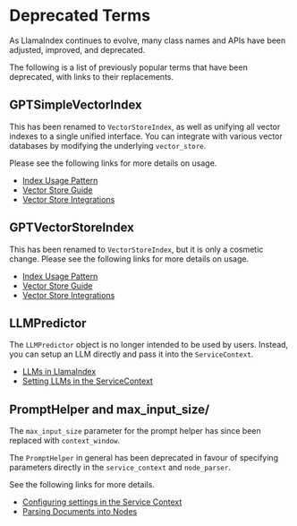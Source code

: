 # Deprecated Terms

As LlamaIndex continues to evolve, many class names and APIs have been adjusted, improved, and deprecated.

The following is a list of previously popular terms that have been deprecated, with links to their replacements.

## GPTSimpleVectorIndex

This has been renamed to `VectorStoreIndex`, as well as unifying all vector indexes to a single unified interface. You can integrate with various vector databases by modifying the underlying `vector_store`. 

Please see the following links for more details on usage.

- [Index Usage Pattern](/core_modules/data_modules/index/usage_pattern.md)
- [Vector Store Guide](/core_modules/data_modules/index/vector_store_guide.ipynb)
- [Vector Store Integrations](/community/integrations/vector_stores.md)

## GPTVectorStoreIndex

This has been renamed to `VectorStoreIndex`, but it is only a cosmetic change. Please see the following links for more details on usage.

- [Index Usage Pattern](/core_modules/data_modules/index/usage_pattern.md)
- [Vector Store Guide](/core_modules/data_modules/index/vector_store_guide.ipynb)
- [Vector Store Integrations](/community/integrations/vector_stores.md)

## LLMPredictor

The `LLMPredictor` object is no longer intended to be used by users. Instead, you can setup an LLM directly and pass it into the `ServiceContext`.

- [LLMs in LlamaIndex](/core_modules/model_modules/llms/root.md)
- [Setting LLMs in the ServiceContext](/core_modules/supporting_modules/service_context.md)

## PromptHelper and max_input_size/

The `max_input_size` parameter for the prompt helper has since been replaced with `context_window`.

The `PromptHelper` in general has been deprecated in favour of specifying parameters directly in the `service_context` and `node_parser`.

See the following links for more details.

- [Configuring settings in the Service Context](/core_modules/supporting_modules/service_context.md)
- [Parsing Documents into Nodes](/core_modules/data_modules/node_parsers/root.md)
